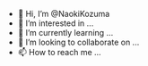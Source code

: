 - 👋 Hi, I’m @NaokiKozuma
- 👀 I’m interested in ...
- 🌱 I’m currently learning ...
- 💞️ I’m looking to collaborate on ...
- 📫 How to reach me ...

<!---
NaokiKozuma/NaokiKozuma is a ✨ special ✨ repository because its `README.md` (this file) appears on your GitHub profile.
You can click the Preview link to take a look at your changes.
--->

